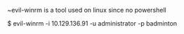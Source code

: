 ~evil-winrm is a tool used on linux since no powershell 

$ evil-winrm -i 10.129.136.91 -u administrator -p badminton